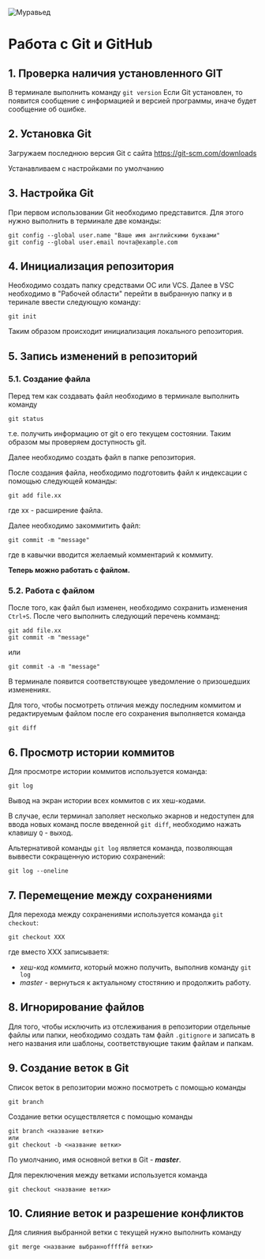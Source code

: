 ![Муравьед](image.jpg)
# **Работа с Git и GitHub**
## 1. Проверка наличия установленного GIT
В терминале выполнить команду `git version`
Если Git установлен, то появится сообщение с информацией и версией программы, иначе будет сообщение об ошибке.
## 2. Установка Git
Загружаем последнюю версия Git с сайта https://git-scm.com/downloads

Устанавливаем с настройками по умолчанию
## 3. Настройка Git 
При первом использовании Git необходимо представится. Для этого нужно выполнить в терминале две команды:
```
git config --global user.name "Ваше имя английскими буквами"
git config --global user.email почта@example.com
```
## 4. Инициализация репозитория 
Необходимо создать папку средствами ОС или VCS.
Далее в VSC необходимо в "Рабочей области" перейти в выбранную папку и в теринале ввести следующую команду:
```
git init 
```
Таким образом происходит инициализация локального репозитория.
## 5. Запись изменений в репозиторий
### 5.1. Создание файла
Перед тем как создавать файл необходимо в терминале выполнить команду
```
git status
```
 т.е. получить информацию от git о его текущем состоянии. Таким образом мы проверяем доступность git.
 
 Далее необходимо создать файл в папке репозитория.

 После создания файла, необходимо подготовить файл к индексации с помощью следующей команды:
```
git add file.xx 
```
где xx - расширение файла.

Далее необходимо закоммитить файл:
```
git commit -m "message"
```
где в кавычки вводится желаемый комментарий к коммиту.

**Теперь можно работать с файлом.**

### 5.2. Работа с файлом
После того, как файл был изменен, необходимо сохранить изменения `Ctrl+S`. После чего выполнить следующий перечень комманд:
```
git add file.xx 
git commit -m "message"
```
или
```
git commit -a -m "message"
```
В терминале появится соответствующее уведомление о призошедших изменениях.

Для того, чтобы посмотреть отличия между последним коммитом и редактируемым файлом после его сохранения выполняется команда
```
git diff 
```
## 6. Просмотр истории коммитов
Для просмотре истории коммитов используется команда:
```
git log 
```
Вывод на экран истории всех коммитов с их хеш-кодами. 

В случае, если терминал заполяет несколько экарнов и недоступен для ввода новых команд после введенной `git diff`, необходимо нажать клавишу `Q` - выход. 

Альтернативой команды `git log` является команда, позволяющая выввести сокращенную историю сохранений:
```
git log --oneline
```
## 7. Перемещение между сохранениями
Для перехода между сохранениями используется команда `git checkout`:
```
git checkout XXX
```
где вместо ХХХ записываетя:
- *хеш-код коммита*, который можно получить, выполнив команду `git log`
- *master* - вернуться к актуальному стостянию и продолжить работу.
## 8. Игнорирование файлов
Для того, чтобы исключить из отслеживания в репозитории отдельные файлы или папки, необходимо создать там файл `.gitignore` и записать в него названия или шаблоны, соответствующие таким файлам и папкам.
## 9. Создание веток в Git
Список веток в репозитории можно посмотреть с помощью команды 
```
git branch
```
Создание ветки осуществляется с помощью команды 
```
git branch <название ветки>
или 
git checkout -b <название ветки>
```
По умолчанию, имя основной ветки в Git - ***master***.

Для переключения между ветками используется команда 
```
git checkout <название ветки>
```
## 10. Слияние веток и разрешение конфликтов
Для слияния выбранной ветки с текущей нужно выполнить команду 
```
git merge <название выбранноfffffй ветки>
```